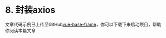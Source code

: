 # 8. 封装axios

文章代码示例已上传至GitHub[vue-base-frame](https://github.com/darenone/vue-base-frame)，你可以下载下来启动项目，帮助你阅读本篇文章

<style>
    .page p, div, ol {
        font-size: 14px;
    }
</style>